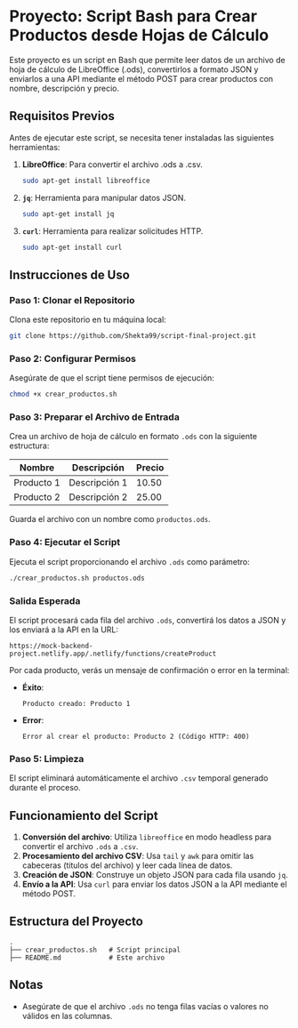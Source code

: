 # Proyecto: Script Bash para Crear Productos desde Hojas de Cálculo

Este proyecto es un script en Bash que permite leer datos de un archivo de hoja de cálculo de LibreOffice (.ods), convertirlos a formato JSON y enviarlos a una API mediante el método POST para crear productos con nombre, descripción y precio.

## Requisitos Previos

Antes de ejecutar este script, se necesita tener instaladas las siguientes herramientas:

1. **LibreOffice**: Para convertir el archivo .ods a .csv.
   ```bash
   sudo apt-get install libreoffice
   ```
2. **`jq`**: Herramienta para manipular datos JSON.
   ```bash
   sudo apt-get install jq
   ```
3. **`curl`**: Herramienta para realizar solicitudes HTTP.
   ```bash
   sudo apt-get install curl
   ```

## Instrucciones de Uso

### Paso 1: Clonar el Repositorio

Clona este repositorio en tu máquina local:

```bash
git clone https://github.com/Shekta99/script-final-project.git
```

### Paso 2: Configurar Permisos

Asegúrate de que el script tiene permisos de ejecución:

```bash
chmod +x crear_productos.sh
```

### Paso 3: Preparar el Archivo de Entrada

Crea un archivo de hoja de cálculo en formato `.ods` con la siguiente estructura:

| Nombre     | Descripción   | Precio |
| ---------- | ------------- | ------ |
| Producto 1 | Descripción 1 | 10.50  |
| Producto 2 | Descripción 2 | 25.00  |

Guarda el archivo con un nombre como `productos.ods`.

### Paso 4: Ejecutar el Script

Ejecuta el script proporcionando el archivo `.ods` como parámetro:

```bash
./crear_productos.sh productos.ods
```

### Salida Esperada

El script procesará cada fila del archivo `.ods`, convertirá los datos a JSON y los enviará a la API en la URL:

```
https://mock-backend-project.netlify.app/.netlify/functions/createProduct
```

Por cada producto, verás un mensaje de confirmación o error en la terminal:

- **Éxito**:
  ```
  Producto creado: Producto 1
  ```
- **Error**:
  ```
  Error al crear el producto: Producto 2 (Código HTTP: 400)
  ```

### Paso 5: Limpieza

El script eliminará automáticamente el archivo `.csv` temporal generado durante el proceso.

## Funcionamiento del Script

1. **Conversión del archivo**: Utiliza `libreoffice` en modo headless para convertir el archivo `.ods` a `.csv`.
2. **Procesamiento del archivo CSV**: Usa `tail` y `awk` para omitir las cabeceras (titulos del archivo) y leer cada línea de datos.
3. **Creación de JSON**: Construye un objeto JSON para cada fila usando `jq`.
4. **Envío a la API**: Usa `curl` para enviar los datos JSON a la API mediante el método POST.

## Estructura del Proyecto

```
.
├── crear_productos.sh   # Script principal
├── README.md            # Este archivo
```

## Notas

- Asegúrate de que el archivo `.ods` no tenga filas vacías o valores no válidos en las columnas.
